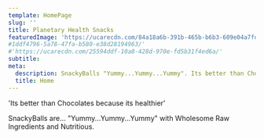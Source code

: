 ```yaml
---
template: HomePage
slug: ''
title: Planetary Health Snacks
featuredImage: 'https://ucarecdn.com/84a18a6b-391b-465b-b6b3-609e04a7fd17/'
#1ddf4796-5a78-47fa-b580-e38d28194963/'
#'https://ucarecdn.com/25594ddf-10a8-428d-970e-fd5b31f4ed6a/'
subtitle: 
meta:
  description: SnackyBalls "Yummy...Yummy...Yummy". Its better than Chocolates because its healthier.
  title: Home
---
```


'Its better than Chocolates because its healthier' 

SnackyBalls are... "Yummy...Yummy...Yummy" with Wholesome Raw Ingredients and Nutritious.
